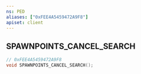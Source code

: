 ```yaml
---
ns: PED
aliases: ["0xFEE4A5459472A9F8"]
apiset: client
---
```

## SPAWNPOINTS_CANCEL_SEARCH

```c
// 0xFEE4A5459472A9F8
void SPAWNPOINTS_CANCEL_SEARCH();
```